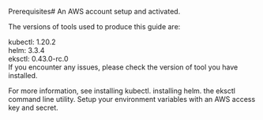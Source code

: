 Prerequisites#
An AWS account setup and activated.

The versions of tools used to produce this guide are:

kubectl: 1.20.2  
helm: 3.3.4  
eksctl: 0.43.0-rc.0  
If you encounter any issues, please check the version of tool you have installed.

For more information, see
installing kubectl.
installing helm.
the eksctl command line utility.
Setup your environment variables with an AWS access key and secret.
